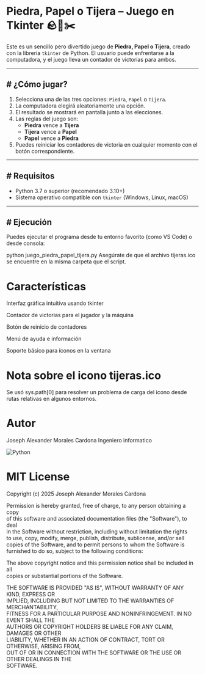 # Piedra, Papel o Tijera – Juego en Tkinter 🪨📄✂️

Este es un sencillo pero divertido juego de **Piedra, Papel o Tijera**, creado con la librería `tkinter` de Python. El usuario puede enfrentarse a la computadora, y el juego lleva un contador de victorias para ambos.

---

## # ¿Cómo jugar?

1. Selecciona una de las tres opciones: `Piedra`, `Papel` o `Tijera`.  
2. La computadora elegirá aleatoriamente una opción.  
3. El resultado se mostrará en pantalla junto a las elecciones.  
4. Las reglas del juego son:  
   - **Piedra** vence a **Tijera**  
   - **Tijera** vence a **Papel**  
   - **Papel** vence a **Piedra**  
5. Puedes reiniciar los contadores de victoria en cualquier momento con el botón correspondiente.

---

## # Requisitos

- Python 3.7 o superior (recomendado 3.10+)  
- Sistema operativo compatible con `tkinter` (Windows, Linux, macOS)

---

## # Ejecución

Puedes ejecutar el programa desde tu entorno favorito (como VS Code) o desde consola:


python juego_piedra_papel_tijera.py
Asegúrate de que el archivo tijeras.ico se encuentre en la misma carpeta que el script.

# Características
Interfaz gráfica intuitiva usando tkinter

Contador de victorias para el jugador y la máquina

Botón de reinicio de contadores

Menú de ayuda e información

Soporte básico para íconos en la ventana

# Nota sobre el icono tijeras.ico
Se usó sys.path[0] para resolver un problema de carga del icono desde rutas relativas en algunos entornos.

# Autor
Joseph Alexander Morales Cardona
Ingeniero informatico 


![Python](https://img.shields.io/badge/Python-3.13-3776AB?style=for-the-badge&logo=python&logoColor=white)


# MIT License

Copyright (c) 2025 Joseph Alexander Morales Cardona

Permission is hereby granted, free of charge, to any person obtaining a copy  
of this software and associated documentation files (the "Software"), to deal  
in the Software without restriction, including without limitation the rights  
to use, copy, modify, merge, publish, distribute, sublicense, and/or sell  
copies of the Software, and to permit persons to whom the Software is  
furnished to do so, subject to the following conditions:

The above copyright notice and this permission notice shall be included in all  
copies or substantial portions of the Software.

THE SOFTWARE IS PROVIDED "AS IS", WITHOUT WARRANTY OF ANY KIND, EXPRESS OR  
IMPLIED, INCLUDING BUT NOT LIMITED TO THE WARRANTIES OF MERCHANTABILITY,  
FITNESS FOR A PARTICULAR PURPOSE AND NONINFRINGEMENT. IN NO EVENT SHALL THE  
AUTHORS OR COPYRIGHT HOLDERS BE LIABLE FOR ANY CLAIM, DAMAGES OR OTHER  
LIABILITY, WHETHER IN AN ACTION OF CONTRACT, TORT OR OTHERWISE, ARISING FROM,  
OUT OF OR IN CONNECTION WITH THE SOFTWARE OR THE USE OR OTHER DEALINGS IN THE  
SOFTWARE.

